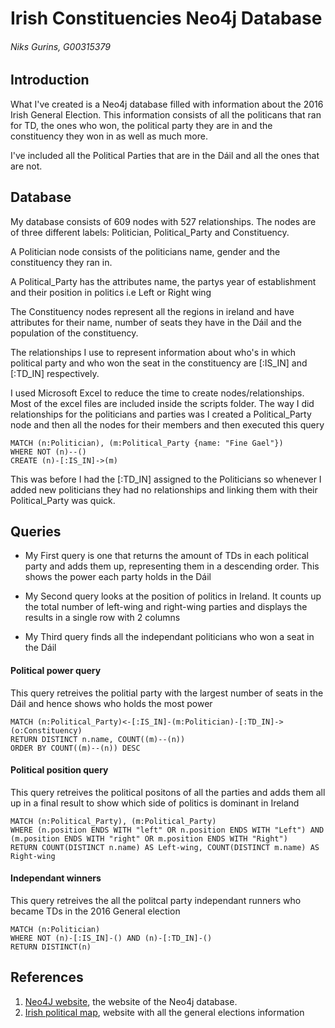 # Irish Constituencies Neo4j Database
###### Niks Gurins, G00315379

## Introduction
What I've created is a Neo4j database filled with information about the 2016 Irish General Election. This information consists of all the politicans that ran for TD, the ones who won, the political party they are in and the constituency they won in as well as much more.

I've included all the Political Parties that are in the Dáil and all the ones that are not. 

## Database
My database consists of 609 nodes with 527 relationships. The nodes are of three different labels: Politician, Political_Party and Constituency. 

A Politician node consists of the politicians name, gender and the constituency they ran in. 

A Political_Party has the attributes name, the partys year of establishment and their position in politics i.e Left or Right wing

The Constituency nodes represent all the regions in ireland and have attributes for their name, number of seats they have in the Dáil and the population of the constituency.

The relationships I use to represent information about who's in which political party and who won the seat in the constituency are [:IS_IN] and [:TD_IN] respectively.


I used Microsoft Excel to reduce the time to create nodes/relationships. Most of the excel files are included inside the scripts folder. The way I did relationships for the politicians and parties was I created a Political_Party node and then all the nodes for their members and then executed this query
```cypher
MATCH (n:Politician), (m:Political_Party {name: "Fine Gael"}) 
WHERE NOT (n)--() 
CREATE (n)-[:IS_IN]->(m)
```

This was before I had the [:TD_IN] assigned to the Politicians so whenever I added new politicians they had no relationships and linking them with their Political_Party was quick.

## Queries
* My First query is one that returns the amount of TDs in each political party and adds them up, representing them in a descending order. This shows the power each party holds in the Dáil

* My Second query looks at the position of politics in Ireland. It counts up the total number of left-wing and right-wing parties and displays the results in a single row with 2 columns

* My Third query finds all the independant politicians who won a seat in the Dáil

#### Political power query
This query retreives the politial party with the largest number of seats in the Dáil and hence shows who holds the most power
```cypher
MATCH (n:Political_Party)<-[:IS_IN]-(m:Politician)-[:TD_IN]->(o:Constituency) 
RETURN DISTINCT n.name, COUNT((m)--(n)) 
ORDER BY COUNT((m)--(n)) DESC
```

#### Political position query
This query retreives the political positons of all the parties and adds them all up in a final result to show which side of politics is dominant in Ireland
```cypher
MATCH (n:Political_Party), (m:Political_Party) 
WHERE (n.position ENDS WITH "left" OR n.position ENDS WITH "Left") AND (m.position ENDS WITH "right" OR m.position ENDS WITH "Right")
RETURN COUNT(DISTINCT n.name) AS Left-wing, COUNT(DISTINCT m.name) AS Right-wing
```

#### Independant winners
This query retreives the all the politcal party independant runners who became TDs in the 2016 General election
```cypher
MATCH (n:Politician)
WHERE NOT (n)-[:IS_IN]-() AND (n)-[:TD_IN]-()
RETURN DISTINCT(n)
```

## References
1. [Neo4J website](http://neo4j.com/), the website of the Neo4j database.
2. [Irish political map](http://irishpoliticalmaps.blogspot.ie/), website with all the general elections information